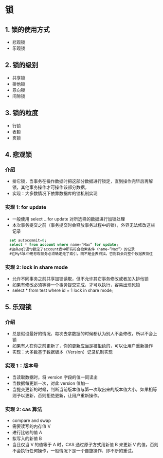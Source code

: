 # 锁

## 1. 锁的使用方式

- 悲观锁
- 乐观锁

## 2. 锁的级别

- 共享锁
- 排他锁
- 意向锁
- 间隙锁

## 3. 锁的粒度

- 行锁
- 表锁
- 页锁

## 4. 悲观锁

### 介绍

- 排它锁，当事务在操作数据时把这部分数据进行锁定，直到操作完毕后再解锁，其他事务操作才可操作该部分数据。
- 实现：大多数情况下依靠数据库的锁机制实现

### 实现 1: for update

- 一般使用 select ...for update 对所选择的数据进行加锁处理
- 本次事务提交之前（事务提交时会释放事务过程中的锁），外界无法修改这些记录

```sql
  set autocommit=0;
  select * from account where name=”Max” for update;
  #这条sql语句锁定了account表中所有符合检索条件（name=”Max”）的记录
  #在MySQL中用悲观锁务必须确定走了索引，而不是全表扫描，否则将会将整个数据表锁住
```

### 实现 2: lock in share mode

- 允许不同事务之前共享加锁读取，但不允许其它事务修改或者加入排他锁
- 如果有修改必须等待一个事务提交完成，才可以执行，容易出现死锁
- select \* from test where id = 1 lock in share mode;

## 5. 乐观锁

### 介绍

- 总是假设最好的情况，每次去拿数据的时候都认为别人不会修改，所以不会上锁
- 如果有人在你之前更新了，你的更新应当是被拒绝的，可以让用户重新操作
- 实现：大多数基于数据版本（Version）记录机制实现

### 实现 1：版本号

- 当读取数据时，将 version 字段的值一同读出
- 当数据每更新一次，对此 version 值加一
- 当提交更新的时候，判断当前版本值与第一次取出来的版本值大小，如果相等则予以更新，否则拒绝更新，让用户重新操作。

### 实现 2: cas 算法

- compare and swap
- 需要读写的内存值 V
- 进行比较的值 A
- 拟写入的新值 B
- 当且仅当 V 的值等于 A 时，CAS 通过原子方式用新值 B 来更新 V 的值，否则不会执行任何操作，一般情况下是一个自旋操作，即不断的重试。

